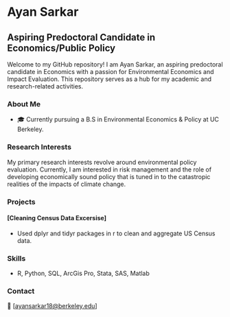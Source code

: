 # Ayan Sarkar

## Aspiring Predoctoral Candidate in Economics/Public Policy

Welcome to my GitHub repository! I am Ayan Sarkar, an aspiring predoctoral candidate in Economics with a passion for Environmental Economics and Impact Evaluation. This repository serves as a hub for my academic and research-related activities.

### About Me

- 🎓 Currently pursuing a B.S in Environmental Economics & Policy at UC Berkeley.

### Research Interests

My primary research interests revolve around environmental policy evaluation. Currently, I am interested in risk management and the role of developing economically sound policy that is tuned in to the catastropic realities of the impacts of climate change. 

### Projects

#### [Cleaning Census Data Excersise]
- Used dplyr and tidyr packages in r to clean and aggregate US Census data.


### Skills

- R, Python, SQL, ArcGis Pro, Stata, SAS, Matlab

### Contact

📧 [ayansarkar18@berkeley.edu]

